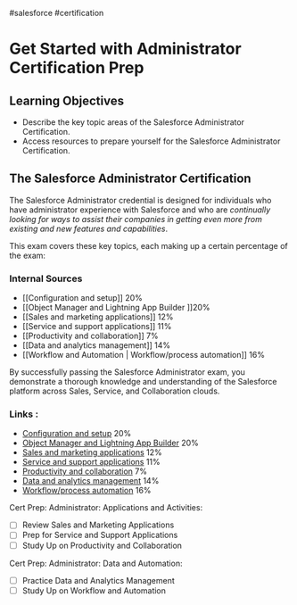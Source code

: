 #salesforce #certification 

# Get Started with Administrator Certification Prep
## Learning Objectives

- Describe the key topic areas of the Salesforce Administrator Certification.
- Access resources to prepare yourself for the Salesforce Administrator Certification.

## The Salesforce Administrator Certification

The Salesforce Administrator credential is designed for individuals who have administrator experience with Salesforce and who are *continually looking for ways to assist their companies in getting even more from existing and new features and capabilities*.

This exam covers these key topics, each making up a certain percentage of the exam:

### Internal Sources
- [[Configuration and setup]] 20%
- [[Object Manager and Lightning App Builder ]]20%
- [[Sales and marketing applications]] 12%
- [[Service and support applications]] 11%
- [[Productivity and collaboration]] 7%
- [[Data and analytics management]] 14%
- [[Workflow and Automation | Workflow/process automation]] 16%

By successfully passing the Salesforce Administrator exam, you demonstrate a thorough knowledge and understanding of the Salesforce platform across Sales, Service, and Collaboration clouds.

### Links :
- [Configuration and setup](https://trailhead.salesforce.com/de/content/learn/modules/administrator-certification-prep-setup-and-objects/study-up-on-org-setup?trail_id=administrator-certification-prep) 20%
- [Object Manager and Lightning App Builder](https://trailhead.salesforce.com/de/content/learn/modules/administrator-certification-prep-setup-and-objects/practice-user-setup?trail_id=administrator-certification-prep) 20%
- [Sales and marketing applications](https://trailhead.salesforce.com/de/content/learn/modules/administrator-certification-prep-applications-activities-and-mobile/review-sales-and-marketing-applications) 12%
- [Service and support applications](https://trailhead.salesforce.com/de/content/learn/modules/administrator-certification-prep-applications-activities-and-mobile/prep-for-service-and-support-applications) 11%
- [Productivity and collaboration](https://trailhead.salesforce.com/de/content/learn/modules/administrator-certification-prep-applications-activities-and-mobile/study-up-on-activity-management-and-collaboration) 7%
- [Data and analytics management](https://trailhead.salesforce.com/de/content/learn/modules/administrator-certification-prep-security-and-data-management/review-data-management) 14%
- [Workflow/process automation](https://trailhead.salesforce.com/de/content/learn/modules/administrator-certification-prep-security-and-data-management/study-up-on-security-and-access) 16%



Cert Prep: Administrator: Applications and Activities:
- [ ] Review Sales and Marketing Applications
- [ ] Prep for Service and Support Applications
- [ ] Study Up on Productivity and Collaboration

Cert Prep: Administrator: Data and Automation:
- [ ] Practice Data and Analytics Management
- [ ] Study Up on Workflow and Automation
